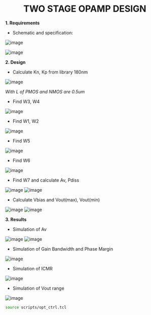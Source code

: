 
<div align="center">

<h1>TWO STAGE OPAMP DESIGN</h1>
</div>


**1. Requirements** 

- Schematic and specification:


![image](https://github.com/trong420/opamp/assets/90754954/8fd49e98-8c47-4787-9df9-addd861ffc00)


![image](https://github.com/trong420/opamp/assets/90754954/acb3f305-41f7-4efd-9fd0-0b8bb9408f4f)



**2. Design** 

- Calculate Kn, Kp from library 180nm

![image](https://github.com/trong420/opamp/assets/90754954/5da188f2-56dd-42c5-b26c-97915980cff3)

*With L of PMOS and NMOS are 0.5um*

- Find W3, W4

![image](https://github.com/trong420/opamp/assets/90754954/264776f6-91b6-4fb2-bd94-4b7a94e83f8c)

- Find W1, W2

![image](https://github.com/trong420/opamp/assets/90754954/2e1dd74d-9500-4f46-ac13-cb6a548334d0)

- Find W5

![image](https://github.com/trong420/opamp/assets/90754954/336c908b-5db2-41c0-a6b1-ba3364cb4e4a)

- Find W6


![image](https://github.com/trong420/opamp/assets/90754954/4e1f430a-06e1-4610-833c-d12291a1bdc7)

- Find W7 and calculate Av, Pdiss

![image](https://github.com/trong420/opamp/assets/90754954/fb0a7dbc-b51b-4c6e-b5a6-001ccba98d59)
![image](https://github.com/trong420/opamp/assets/90754954/4a53881e-4e22-4fa3-8c8a-9251a29561f8)


- Calculate Vbias and Vout(max), Vout(min)

![image](https://github.com/trong420/opamp/assets/90754954/6f5016d0-51fb-4be6-b61d-9185b49d8ab4)
![image](https://github.com/trong420/opamp/assets/90754954/07f84aa6-1dde-48c4-bf9e-4806683e75d3)


**3. Results** 

- Simulation of Av

![image](https://github.com/trong420/opamp/assets/90754954/6248851c-35b8-4399-b26f-641500c95a88)
![image](https://github.com/trong420/opamp/assets/90754954/5b9ba96d-5657-4f55-a983-5c644aa82fc5)


- Simulation of Gain Bandwidth and Phase Margin

![image](https://github.com/trong420/opamp/assets/90754954/07dbe034-5ecb-4034-975e-36ba54a36e6f)


- Simulation of ICMR

![image](https://github.com/trong420/opamp/assets/90754954/f26bf245-4a24-42a7-afca-1c4d2deb8abe)


- Simulation of Vout range

![image](https://github.com/trong420/opamp/assets/90754954/5d2b83c4-1534-4bc0-9fee-85e584110f82)


```bash
source scripts/opt_ctrl.tcl
```
